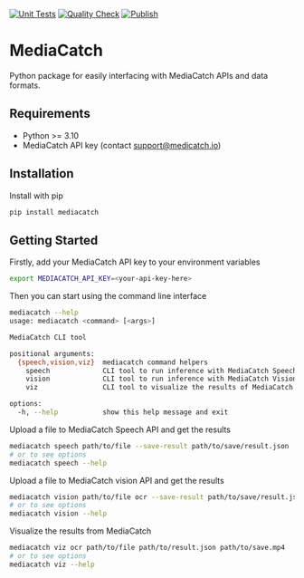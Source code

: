 [![Unit Tests](https://github.com/mediacatch/mediacatch/actions/workflows/test.yaml/badge.svg)](https://github.com/mediacatch/mediacatch/actions/workflows/test.yaml)
[![Quality Check](https://github.com/mediacatch/mediacatch/actions/workflows/check.yaml/badge.svg)](https://github.com/mediacatch/mediacatch/actions/workflows/check.yaml)
[![Publish](https://github.com/mediacatch/mediacatch/actions/workflows/publish.yaml/badge.svg)](https://github.com/mediacatch/mediacatch/actions/workflows/publish.yaml)

# MediaCatch

Python package for easily interfacing with MediaCatch APIs and data formats.

## Requirements

- Python >= 3.10
- MediaCatch API key (contact support@medicatch.io)

## Installation

Install with pip

```bash
pip install mediacatch
```

## Getting Started

Firstly, add your MediaCatch API key to your environment variables

```bash
export MEDIACATCH_API_KEY=<your-api-key-here>
```

Then you can start using the command line interface

```bash
mediacatch --help
usage: mediacatch <command> [<args>]

MediaCatch CLI tool

positional arguments:
  {speech,vision,viz}  mediacatch command helpers
    speech             CLI tool to run inference with MediaCatch Speech API
    vision             CLI tool to run inference with MediaCatch Vision API
    viz                CLI tool to visualize the results of MediaCatch

options:
  -h, --help           show this help message and exit
```

Upload a file to MediaCatch Speech API and get the results

```bash
mediacatch speech path/to/file --save-result path/to/save/result.json
# or to see options
mediacatch speech --help
```

Upload a file to MediaCatch vision API and get the results

```bash
mediacatch vision path/to/file ocr --save-result path/to/save/result.json
# or to see options
mediacatch vision --help
```

Visualize the results from MediaCatch

```bash
mediacatch viz ocr path/to/file path/to/result.json path/to/save.mp4
# or to see options
mediacatch viz --help
```
